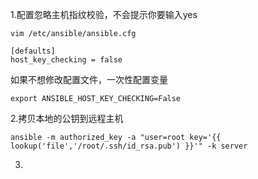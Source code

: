 1.配置忽略主机指纹校验，不会提示你要输入yes
```
vim /etc/ansible/ansible.cfg

[defaults]
host_key_checking = false
```
如果不想修改配置文件，一次性配置变量
```
export ANSIBLE_HOST_KEY_CHECKING=False
```

2.拷贝本地的公钥到远程主机
```
ansible -m authorized_key -a "user=root key='{{ lookup('file','/root/.ssh/id_rsa.pub') }}'" -k server
```

3.